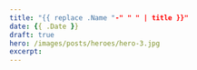 ```yaml
---
title: "{{ replace .Name "-" " " | title }}"
date: {{ .Date }}
draft: true
hero: /images/posts/heroes/hero-3.jpg
excerpt:
---
```



